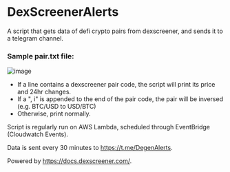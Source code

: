 # DexScreenerAlerts
A script that gets data of defi crypto pairs from dexscreener, and sends it to a telegram channel.

### Sample pair.txt file:

![image](https://user-images.githubusercontent.com/33192754/173190051-3ccbb45f-4f06-442e-90de-2a6de78ed251.png)

- If a line contains a dexscreener pair code, the script will print its price and 24hr changes.
- If a ", i" is appended to the end of the pair code, the pair will be inversed (e.g. BTC/USD to USD/BTC)
- Otherwise, print normally.

Script is regularly run on AWS Lambda, scheduled through EventBridge (Cloudwatch Events).

Data is sent every 30 minutes to https://t.me/DegenAlerts.

Powered by https://docs.dexscreener.com/.
